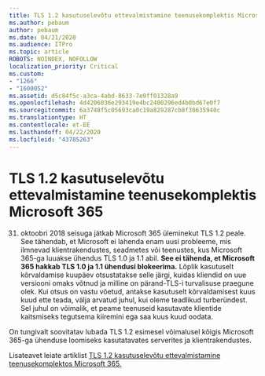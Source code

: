 ```yaml
---
title: TLS 1.2 kasutuselevõtu ettevalmistamine teenusekomplektis Microsoft 365
ms.author: pebaum
author: pebaum
ms.date: 04/21/2020
ms.audience: ITPro
ms.topic: article
ROBOTS: NOINDEX, NOFOLLOW
localization_priority: Critical
ms.custom:
- "1266"
- "1600052"
ms.assetid: d5c84f5c-a3ca-4abd-8633-7e9ff01328a9
ms.openlocfilehash: 4d4206036e293419e4bc2400296ed4b0bd67e0f7
ms.sourcegitcommit: 6a3748f5c05693ca0c19a829287cb8f30635940c
ms.translationtype: HT
ms.contentlocale: et-EE
ms.lasthandoff: 04/22/2020
ms.locfileid: "43785263"
---
```

# <a name="prepare-for-use-of-tls-12-in-microsoft-365"></a>TLS 1.2 kasutuselevõtu ettevalmistamine teenusekomplektis Microsoft 365

31. oktoobri 2018 seisuga jätkab Microsoft 365 üleminekut TLS 1.2 peale. See tähendab, et Microsoft ei lahenda enam uusi probleeme, mis ilmnevad klientrakendustes, seadmetes või teenustes, kus Microsoft 365-ga luuakse ühendus TLS 1.0 ja 1.1 abil. **See ei tähenda, et Microsoft 365 hakkab TLS 1.0 ja 1.1 ühendusi blokeerima.** Lõplik kasutuselt kõrvaldamise kuupäev otsustatakse selle järgi, kuidas kliendid on uue versiooni omaks võtnud ja milline on pärand-TLS-i turvalisuse praegune olek. Kui otsus on vastu võetud, antakse kasutuselt kõrvaldamisest kuus kuud ette teada, välja arvatud juhul, kui oleme teadlikud turberündest. Sel juhul on võimalik, et peame teenuseid kasutavate klientide kaitsmiseks tegutsema kiiremini ega saa kuus kuud oodata.
  
On tungivalt soovitatav lubada TLS 1.2 esimesel võimalusel kõigis Microsoft 365-ga ühenduse loomiseks kasutatavates serverites ja klientrakendustes.
  
Lisateavet leiate artiklist [TLS 1.2 kasutuselevõtu ettevalmistamine teenusekomplektos Microsoft 365.](https://support.microsoft.com/help/4057306/preparing-for-tls-1-2-in-office-365)
  